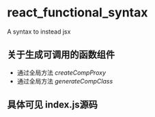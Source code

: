 # react_functional_syntax
A syntax to instead jsx

## 关于生成可调用的函数组件
- 通过全局方法 *createCompProxy*
- 通过全局方法 *generateCompClass*
## 具体可见 index.js源码
